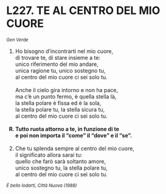 # L227. TE AL CENTRO DEL MIO CUORE

<sub><i>Gen Verde</i></sub>
<ol>
	<li>Ho bisogno d’incontrarti nel mio cuore,<br>
		di trovare te, di stare insieme a te:<br>
		unico riferimento del mio andare,<br>
		unica ragione tu, unico sostegno tu,<br>
		al centro del mio cuore ci sei solo tu.<br>
		<br>
		Anche il cielo gira intorno e non ha pace,<br>
		ma c’è un punto  fermo, è quella stella là,<br>
		la stella polare è fissa ed è la sola,<br>
		la stella polare tu, la stella sicura tu,<br>
		al centro del mio cuore ci sei solo tu.</li><br>
	<b><li type="A" value="18">Tutto ruota attorno a te, in funzione di te<br>
		e poi non importa il “come” il “dove” e il “se”.</li></b><br>
	<li value="2">Che tu splenda sempre al centro del mio cuore,<br>
		il significato allora sarai tu:<br>
		quello che farò sarà soltanto amore,<br>
		unico sostegno tu, la stella polare tu,<br>
		al centro del mio cuore ci sei solo tu.</li>
</ol>
<sub><i>È bello lodarti, Città Nuova (1988)</i></sub>

